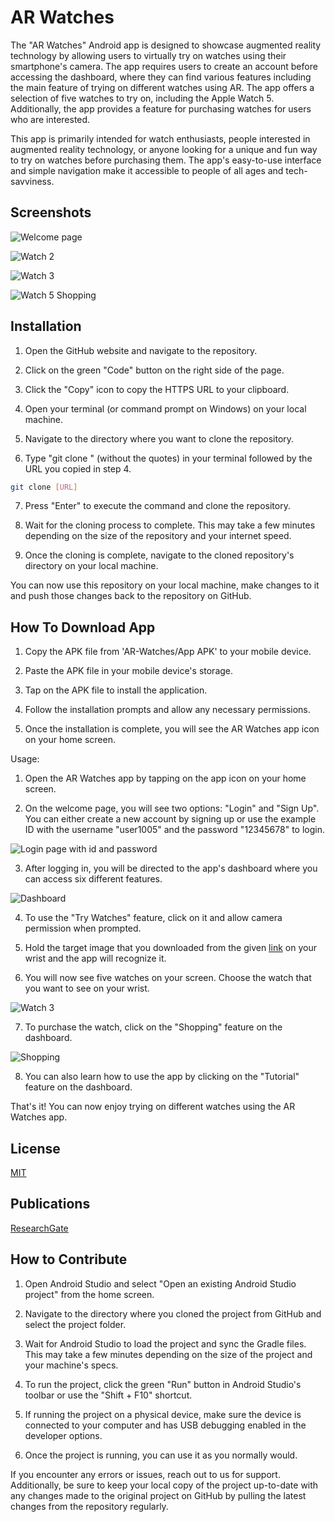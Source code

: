 
# AR Watches

The "AR Watches" Android app is designed to showcase augmented reality technology by allowing users to virtually try on watches using their smartphone's camera. The app requires users to create an account before accessing the dashboard, where they can find various features including the main feature of trying on different watches using AR. The app offers a selection of five watches to try on, including the Apple Watch 5. Additionally, the app provides a feature for purchasing watches for users who are interested.

This app is primarily intended for watch enthusiasts, people interested in augmented reality technology, or anyone looking for a unique and fun way to try on watches before purchasing them. The app's easy-to-use interface and simple navigation make it accessible to people of all ages and tech-savviness.


## Screenshots

![Welcome page](https://github.com/TusharMinche/AR-Watches/blob/main/AR-Watche/Screenshot/Welcome%20Page.jpg?raw=true)


![Watch 2](https://github.com/TusharMinche/AR-Watches/blob/main/AR-Watche/Screenshot/Watch2.jpg?raw=true)

![Watch 3](https://github.com/TusharMinche/AR-Watches/blob/main/AR-Watche/Screenshot/Watch3(2).jpg?raw=true)

![Watch 5 Shopping](https://github.com/TusharMinche/AR-Watches/blob/main/AR-Watche/Screenshot/Apple%20Watch%20Shooping.jpg?raw=true)

## Installation

1. Open the GitHub website and navigate to the repository.

2. Click on the green "Code" button on the right side of the page.

3. Click the "Copy" icon to copy the HTTPS URL to your clipboard.

4. Open your terminal (or command prompt on Windows) on your local machine.

5. Navigate to the directory where you want to clone the repository.

6. Type "git clone " (without the quotes) in your terminal followed by the URL you copied in step 4.

```bash
git clone [URL]
```

7. Press "Enter" to execute the command and clone the repository.

8. Wait for the cloning process to complete. This may take a few minutes depending on the size of the repository and your internet speed.

9. Once the cloning is complete, navigate to the cloned repository's directory on your local machine.

You can now use this repository on your local machine, make changes to it and push those changes back to the repository on GitHub.


    
## How To Download App

1. Copy the APK file from 'AR-Watches/App APK' to your mobile device.

2. Paste the APK file in your mobile device's storage.

3. Tap on the APK file to install the application.

4. Follow the installation prompts and allow any necessary permissions.

5. Once the installation is complete, you will see the AR Watches app icon on your home screen.

Usage:

1. Open the AR Watches app by tapping on the app icon on your home screen.

2. On the welcome page, you will see two options: "Login" and "Sign Up". You can either create a new account by signing up or use the example ID with the username "user1005" and the password "12345678" to login.

![Login page with id and password](https://github.com/TusharMinche/AR-Watches/blob/main/AR-Watche/Screenshot/userIdPassword.jpg?raw=true)

3. After logging in, you will be directed to the app's dashboard where you can access six different features.

![Dashboard](https://github.com/TusharMinche/AR-Watches/blob/main/AR-Watche/Screenshot/DashBoard.jpg?raw=true)

4. To use the "Try Watches" feature, click on it and allow camera permission when prompted.

5. Hold the target image that you downloaded from the given [link](https://github.com/TusharMinche/AR-Watches/blob/main/AR-Watche/APP%20APK/watchtarget.jpeg?raw=true) on your wrist and the app will recognize it.

6. You will now see five watches on your screen. Choose the watch that you want to see on your wrist.

![Watch 3](https://github.com/TusharMinche/AR-Watches/blob/main/AR-Watche/Screenshot/Watch3(1).jpg?raw=true)

7. To purchase the watch, click on the "Shopping" feature on the dashboard.

![Shopping](https://github.com/TusharMinche/AR-Watches/blob/main/AR-Watche/Screenshot/Shopping.jpg?raw=true)

8. You can also learn how to use the app by clicking on the "Tutorial" feature on the dashboard.

That's it! You can now enjoy trying on different watches using the AR Watches app.
## License

[MIT](https://choosealicense.com/licenses/mit/)


## Publications

[ResearchGate](https://www.researchgate.net/publication/359991837_Augmented_Reality_Try-On_Watch_Application)
## How to Contribute

1. Open Android Studio and select "Open an existing Android Studio project" from the home screen.

2. Navigate to the directory where you cloned the project from GitHub and select the project folder.

3. Wait for Android Studio to load the project and sync the Gradle files. This may take a few minutes depending on the size of the project and your machine's specs.

4. To run the project, click the green "Run" button in Android Studio's toolbar or use the "Shift + F10" shortcut.

5. If running the project on a physical device, make sure the device is connected to your computer and has USB debugging enabled in the developer options.

6. Once the project is running, you can use it as you normally would.

If you encounter any errors or issues, reach out to us for support. Additionally, be sure to keep your local copy of the project up-to-date with any changes made to the original project on GitHub by pulling the latest changes from the repository regularly.
